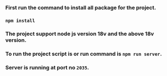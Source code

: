 ### First run the command to install all package for the project.
### `npm install`
### The project support node js version 18v and the above 18v version.
### To run the project script is or run command is `npm run server`.
### Server is running at port no `2035`.
